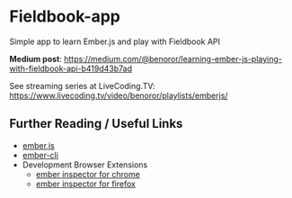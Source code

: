# Fieldbook-app

Simple app to learn Ember.js and play with Fieldbook API

**Medium post**: https://medium.com/@benoror/learning-ember-js-playing-with-fieldbook-api-b419d43b7ad

See streaming series at LiveCoding.TV: https://www.livecoding.tv/video/benoror/playlists/emberjs/

## Further Reading / Useful Links

* [ember.js](http://emberjs.com/)
* [ember-cli](http://www.ember-cli.com/)
* Development Browser Extensions
  * [ember inspector for chrome](https://chrome.google.com/webstore/detail/ember-inspector/bmdblncegkenkacieihfhpjfppoconhi)
  * [ember inspector for firefox](https://addons.mozilla.org/en-US/firefox/addon/ember-inspector/)

